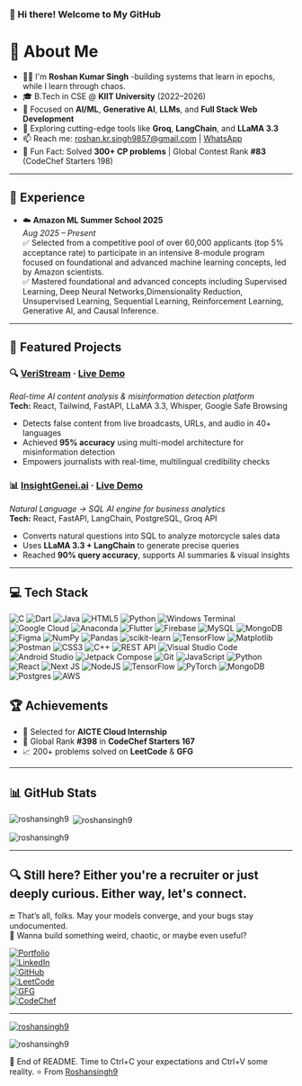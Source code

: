 ### 👋 Hi there! Welcome to My GitHub

# 💫 About Me
- 🧑‍💻 I'm **Roshan Kumar Singh** -building systems that learn in epochs, while I learn through chaos.
- 🎓 B.Tech in CSE @ **KIIT University** (2022–2026) 
- 🤖 Focused on **AI/ML**, **Generative AI**, **LLMs**, and **Full Stack Web Development**
- 🧠 Exploring cutting-edge tools like **Groq**, **LangChain**, and **LLaMA 3.3**
- 📫 Reach me: roshan.kr.singh9857@gmail.com | [WhatsApp](https://wa.me/917008768176)
- 🧩 Fun Fact: Solved **300+ CP problems** | Global Contest Rank **#83** (CodeChef Starters 198)

---

## 🚀 Experience
- ☁️ **Amazon ML Summer School 2025**  
  *Aug 2025 – Present*  
  ✅ Selected from a competitive pool of over 60,000 applicants (top 5\% acceptance rate) to participate in an intensive 8-module program focused on foundational and advanced machine learning concepts, led by Amazon scientists.  
  ✅ Mastered foundational and advanced concepts including Supervised Learning, Deep Neural Networks,Dimensionality Reduction, Unsupervised Learning, Sequential Learning, Reinforcement Learning, Generative AI, and Causal Inference.
---

## 🧠 Featured Projects

### 🔍 [VeriStream](https://github.com/Roshansingh9/veristream) · [Live Demo](https://veristream-six.vercel.app)  
_Real-time AI content analysis & misinformation detection platform_  
**Tech:** React, Tailwind, FastAPI, LLaMA 3.3, Whisper, Google Safe Browsing  
- Detects false content from live broadcasts, URLs, and audio in 40+ languages  
- Achieved **95% accuracy** using multi-model architecture for misinformation detection  
- Empowers journalists with real-time, multilingual credibility checks

### 📊 [InsightGenei.ai](https://github.com/Roshansingh9/insightgenei.ai) · [Live Demo](https://insightgenei-ai.vercel.app)  
_Natural Language → SQL AI engine for business analytics_  
**Tech:** React, FastAPI, LangChain, PostgreSQL, Groq API  
- Converts natural questions into SQL to analyze motorcycle sales data  
- Uses **LLaMA 3.3 + LangChain** to generate precise queries  
- Reached **90% query accuracy**, supports AI summaries & visual insights

---







## 💻 Tech Stack
![C](https://img.shields.io/badge/c-%2300599C.svg?style=for-the-badge&logo=c&logoColor=white) ![Dart](https://img.shields.io/badge/dart-%230175C2.svg?style=for-the-badge&logo=dart&logoColor=white) ![Java](https://img.shields.io/badge/java-%23ED8B00.svg?style=for-the-badge&logo=openjdk&logoColor=white) ![HTML5](https://img.shields.io/badge/html5-%23E34F26.svg?style=for-the-badge&logo=html5&logoColor=white)  ![Python](https://img.shields.io/badge/python-3670A0?style=for-the-badge&logo=python&logoColor=ffdd54) ![Windows Terminal](https://img.shields.io/badge/Windows%20Terminal-%234D4D4D.svg?style=for-the-badge&logo=windows-terminal&logoColor=white) ![Google Cloud](https://img.shields.io/badge/GoogleCloud-%234285F4.svg?style=for-the-badge&logo=google-cloud&logoColor=white) ![Anaconda](https://img.shields.io/badge/Anaconda-%2344A833.svg?style=for-the-badge&logo=anaconda&logoColor=white) ![Flutter](https://img.shields.io/badge/Flutter-%2302569B.svg?style=for-the-badge&logo=Flutter&logoColor=white) ![Firebase](https://img.shields.io/badge/firebase-a08021?style=for-the-badge&logo=firebase&logoColor=ffcd34) ![MySQL](https://img.shields.io/badge/mysql-4479A1.svg?style=for-the-badge&logo=mysql&logoColor=white) ![MongoDB](https://img.shields.io/badge/MongoDB-%234ea94b.svg?style=for-the-badge&logo=mongodb&logoColor=white) ![Figma](https://img.shields.io/badge/figma-%23F24E1E.svg?style=for-the-badge&logo=figma&logoColor=white) ![NumPy](https://img.shields.io/badge/numpy-%23013243.svg?style=for-the-badge&logo=numpy&logoColor=white) ![Pandas](https://img.shields.io/badge/pandas-%23150458.svg?style=for-the-badge&logo=pandas&logoColor=white) ![scikit-learn](https://img.shields.io/badge/scikit--learn-%23F7931E.svg?style=for-the-badge&logo=scikit-learn&logoColor=white) ![TensorFlow](https://img.shields.io/badge/TensorFlow-%23FF6F00.svg?style=for-the-badge&logo=TensorFlow&logoColor=white) ![Matplotlib](https://img.shields.io/badge/Matplotlib-%23ffffff.svg?style=for-the-badge&logo=Matplotlib&logoColor=black) ![Postman](https://img.shields.io/badge/Postman-FF6C37?style=for-the-badge&logo=postman&logoColor=white) ![CSS3](https://img.shields.io/badge/css3-%231572B6.svg?style=for-the-badge&logo=css3&logoColor=white) ![C++](https://img.shields.io/badge/c++-%2300599C.svg?style=for-the-badge&logo=c%2B%2B&logoColor=white) 
<img alt="REST API" src="https://img.shields.io/badge/REST_API-005571?logo=api&logoColor=white&style=for-the-badge" />
<img alt="Visual Studio Code" src="https://img.shields.io/badge/Visual_Studio_Code-007ACC?logo=visual%20studio%20code&logoColor=white&style=for-the-badge" />
<img alt="Android Studio" src="https://img.shields.io/badge/Android_Studio-3DDC84?logo=android-studio&logoColor=white&style=for-the-badge" />
<img alt="Jetpack Compose" src="https://img.shields.io/badge/Jetpack_Compose-6200EE?logo=android&logoColor=white&color=6200EE&style=for-the-badge" />
<img alt="Git" src="https://img.shields.io/badge/Git-F05032?logo=git&logoColor=white&style=for-the-badge" />
![JavaScript](https://img.shields.io/badge/javascript-%23323330.svg?style=for-the-badge&logo=javascript&logoColor=%23F7DF1E)
![Python](https://img.shields.io/badge/python-3670A0?style=for-the-badge&logo=python&logoColor=ffdd54)
![React](https://img.shields.io/badge/react-%2320232a.svg?style=for-the-badge&logo=react&logoColor=%2361DAFB)
![Next JS](https://img.shields.io/badge/Next-black?style=for-the-badge&logo=next.js&logoColor=white)
![NodeJS](https://img.shields.io/badge/node.js-6DA55F?style=for-the-badge&logo=node.js&logoColor=white)
![TensorFlow](https://img.shields.io/badge/TensorFlow-%23FF6F00.svg?style=for-the-badge&logo=TensorFlow&logoColor=white)
![PyTorch](https://img.shields.io/badge/PyTorch-%23EE4C2C.svg?style=for-the-badge&logo=PyTorch&logoColor=white)
![MongoDB](https://img.shields.io/badge/MongoDB-%234ea94b.svg?style=for-the-badge&logo=mongodb&logoColor=white)
![Postgres](https://img.shields.io/badge/postgres-%23316192.svg?style=for-the-badge&logo=postgresql&logoColor=white)
![AWS](https://img.shields.io/badge/AWS-%23FF9900.svg?style=for-the-badge&logo=amazon-aws&logoColor=white)

## 🏆 Achievements
- 🎯 Selected for **AICTE Cloud Internship**
- 🚀 Global Rank **#398** in **CodeChef Starters 167**
- 📈 200+ problems solved on **LeetCode** & **GFG**

---

## 📊 GitHub Stats
<p><img align="left" src="https://github-readme-stats.vercel.app/api/top-langs?username=roshansingh9&show_icons=true&locale=en&layout=compact" alt="roshansingh9" /></p>

<p>&nbsp;<img align="center" src="https://github-readme-stats.vercel.app/api?username=roshansingh9&show_icons=true&locale=en" alt="roshansingh9" /></p>

<p><img align="center" src="https://github-readme-streak-stats.herokuapp.com/?user=roshansingh9&" alt="roshansingh9" /></p>

---

## 🔍 Still here? Either you're a recruiter or just deeply curious. Either way, let's connect.
🔚 That’s all, folks. May your models converge, and your bugs stay undocumented.</br>
📨 Wanna build something weird, chaotic, or maybe even useful?

[![Portfolio](https://img.shields.io/badge/Portfolio-000000?style=for-the-badge&logo=vercel&logoColor=white)](https://www.roshansingh.live)  
[![LinkedIn](https://img.shields.io/badge/LinkedIn-0077B5?style=for-the-badge&logo=linkedin&logoColor=white)](https://www.linkedin.com/in/roshan-kumar-singh-60b68a253/)  
[![GitHub](https://img.shields.io/badge/GitHub-171515?style=for-the-badge&logo=github&logoColor=white)](https://github.com/Roshansingh9)  
[![LeetCode](https://img.shields.io/badge/LeetCode-FFA116?style=for-the-badge&logo=leetcode&logoColor=black)](https://leetcode.com/Roshansingh9)  
[![GFG](https://img.shields.io/badge/GFG-00C853?style=for-the-badge&logo=geeksforgeeks&logoColor=white)](https://www.geeksforgeeks.org/user/roshan9911)  
[![CodeChef](https://img.shields.io/badge/CodeChef-5B4638?style=for-the-badge&logo=codechef&logoColor=white)](https://www.codechef.com/users/roshansingh9)

---
<p align="left"> <a href="https://github.com/ryo-ma/github-profile-trophy"><img src="https://github-profile-trophy.vercel.app/?username=roshansingh9" alt="roshansingh9" /></a> </p>

<p align="left"> <img src="https://komarev.com/ghpvc/?username=roshansingh9&label=Profile%20views&color=0e75b6&style=flat" alt="roshansingh9" /> </p>


🧾 End of README. Time to Ctrl+C your expectations and Ctrl+V some reality.
⭐️ From [Roshansingh9](https://github.com/Roshansingh9)

